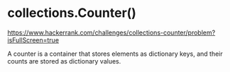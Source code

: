 # collections.Counter()

https://www.hackerrank.com/challenges/collections-counter/problem?isFullScreen=true

A counter is a container that stores elements as dictionary keys, and their counts are stored as dictionary values.

